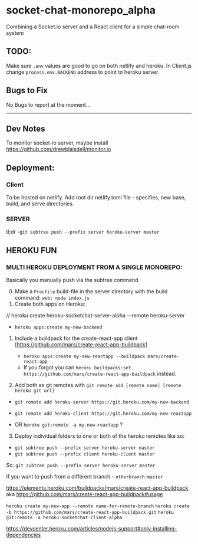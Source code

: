 # socket-chat-monorepo_alpha

Combining a Socket.io server and a React client for a simple chat-room system

## TODO:

Make sure `.env` values are good to go on both netlify and heroku.
In Client.js change `process.env.BACKEND` address to point to heroku server.

## Bugs to Fix

No Bugs to report at the moment...

---

## Dev Notes

To monitor socket-io server, maybe install https://github.com/drewblaisdell/monitor.io

## Deployment:

### Client

To be hosted on netlify.
Add root dir netlify.toml file - specifies, new base, build, and serve directories.

### SERVER

tl;dr -`git subtree push --prefix server heroku-server master`

## HEROKU FUN

### MULTI HEROKU DEPLOYMENT FROM A SINGLE MONOREPO:

Basically you manually push via the subtree command.

0. Make a `Procfile` build-file in the server directory with the build command: `web: node index.js`
1. Create both apps on Heroku:

// heroku create heroku-socketchat-server-alpha --remote heroku-server

- `heroku apps:create my-new-backend`

1. Include a buildpack for the create-react-app client [https://github.com/mars/create-react-app-buildpack]

   - `heroku apps:create my-new-reactapp --buildpack mars/create-react-app`
   - If you forgot you can `heroku buildpacks:set https://github.com/mars/create-react-app-buildpack` instead.

2. Add both as git remotes with `git remote add [remote name] [remote heroku git url]`

- `git remote add heroku-server https://git.heroku.com/my-new-backend`
- `git remote add heroku-client https://git.heroku.com/my-new-reactapp`

- OR `heroku git:remote -a my-new-reactapp` ?

3. Deploy individual folders to one or both of the heroku remotes like so:

- `git subtree push --prefix server heroku-server master`
- `git subtree push --prefix client heroku-client master`

So: `git subtree push --prefix server heroku-server master`

If you want to push from a different branch - `otherbranch:master`

https://elements.heroku.com/buildpacks/mars/create-react-app-buildpack
aka https://github.com/mars/create-react-app-buildpack#usage

`heroku create my-new-app --remote name-for-remote-branch`
`heroku create -b https://github.com/mars/create-react-app-buildpack.git`
`heroku git:remote -a heroku-socketchat-client-alpha`

https://devcenter.heroku.com/articles/nodejs-support#only-installing-dependencies
